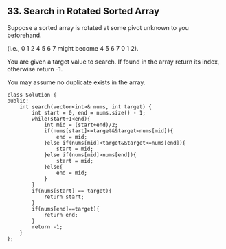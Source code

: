 ## 33. Search in Rotated Sorted Array

Suppose a sorted array is rotated at some pivot unknown to you beforehand.

(i.e., 0 1 2 4 5 6 7 might become 4 5 6 7 0 1 2).

You are given a target value to search. If found in the array return its index, otherwise return -1.

You may assume no duplicate exists in the array.

```
class Solution {
public:
    int search(vector<int>& nums, int target) {
        int start = 0, end = nums.size() - 1;
        while(start+1<end){
            int mid = (start+end)/2;
            if(nums[start]<=target&&target<nums[mid]){
                end = mid;
            }else if(nums[mid]<target&&target<=nums[end]){
                start = mid;
            }else if(nums[mid]>nums[end]){
                start = mid;
            }else{
                end = mid;
            }
        }
        if(nums[start] == target){
            return start;
        }
        if(nums[end]==target){
            return end;
        }
        return -1;
    }
};
```
